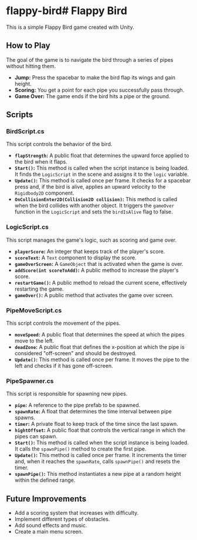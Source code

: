 # flappy-bird# Flappy Bird

This is a simple Flappy Bird game created with Unity.

## How to Play

The goal of the game is to navigate the bird through a series of pipes without hitting them.

*   **Jump:** Press the spacebar to make the bird flap its wings and gain height.
*   **Scoring:** You get a point for each pipe you successfully pass through.
*   **Game Over:** The game ends if the bird hits a pipe or the ground.

## Scripts

### BirdScript.cs

This script controls the behavior of the bird.

*   **`flapStrength`:** A public float that determines the upward force applied to the bird when it flaps.
*   **`Start()`:**  This method is called when the script instance is being loaded. It finds the `LogicScript` in the scene and assigns it to the `logic` variable.
*   **`Update()`:** This method is called once per frame. It checks for a spacebar press and, if the bird is alive, applies an upward velocity to the `Rigidbody2D` component.
*   **`OnCollisionEnter2D(Collision2D collision)`:** This method is called when the bird collides with another object. It triggers the `gameOver` function in the `LogicScript` and sets the `birdIsAlive` flag to false.

### LogicScript.cs

This script manages the game's logic, such as scoring and game over.

*   **`playerScore`:** An integer that keeps track of the player's score.
*   **`scoreText`:** A `Text` component to display the score.
*   **`gameOverScreen`:** A `GameObject` that is activated when the game is over.
*   **`addScore(int scoreToAdd)`:** A public method to increase the player's score.
*   **`restartGame()`:** A public method to reload the current scene, effectively restarting the game.
*   **`gameOver()`:** A public method that activates the game over screen.

### PipeMoveScript.cs

This script controls the movement of the pipes.

*   **`moveSpeed`:** A public float that determines the speed at which the pipes move to the left.
*   **`deadZone`:** A public float that defines the x-position at which the pipe is considered "off-screen" and should be destroyed.
*   **`Update()`:** This method is called once per frame. It moves the pipe to the left and checks if it has gone off-screen.

### PipeSpawner.cs

This script is responsible for spawning new pipes.

*   **`pipe`:** A reference to the pipe prefab to be spawned.
*   **`spawnRate`:** A float that determines the time interval between pipe spawns.
*   **`timer`:** A private float to keep track of the time since the last spawn.
*   **`hightOffset`:** A public float that controls the vertical range in which the pipes can spawn.
*   **`Start()`:** This method is called when the script instance is being loaded. It calls the `spawnPipe()` method to create the first pipe.
*   **`Update()`:** This method is called once per frame. It increments the timer and, when it reaches the `spawnRate`, calls `spawnPipe()` and resets the timer.
*   **`spawnPipe()`:** This method instantiates a new pipe at a random height within the defined range.

## Future Improvements

*   Add a scoring system that increases with difficulty.
*   Implement different types of obstacles.
*   Add sound effects and music.
*   Create a main menu screen.
